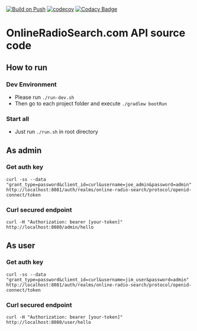 [![Build on Push](https://github.com/mkazinauskas/online-radio-search-api/actions/workflows/build-on-push.yml/badge.svg)](https://github.com/mkazinauskas/online-radio-search-api/actions/workflows/build-on-push.yml)
[![codecov](https://codecov.io/gh/mkazinauskas/online-radio-search-api/branch/master/graph/badge.svg)](https://codecov.io/gh/mkazinauskas/online-radio-search-api)
[![Codacy Badge](https://api.codacy.com/project/badge/Grade/49433a89024e4a0ca901bc26ad9b7418)](https://app.codacy.com/manual/mkazinauskas/online-radio-search?utm_source=github.com&utm_medium=referral&utm_content=mkazinauskas/online-radio-search-api&utm_campaign=Badge_Grade_Dashboard)

# OnlineRadioSearch.com API source code

## How to run

### Dev Environment
* Please run `./run-dev.sh`
* Then go to each project folder and execute `./gradlew bootRun`

### Start all
* Just run `./run.sh` in root directory 

## As admin
### Get auth key
`curl -ss --data "grant_type=password&client_id=curl&username=joe_admin&password=admin" http://localhost:8081/auth/realms/online-radio-search/protocol/openid-connect/token`

### Curl secured endpoint
`curl -H "Authorization: bearer [your-token]" http://localhost:8080/admin/hello`

## As user
### Get auth key
`curl -ss --data "grant_type=password&client_id=curl&username=jim_user&password=admin" http://localhost:8081/auth/realms/online-radio-search/protocol/openid-connect/token`

### Curl secured endpoint
`curl -H "Authorization: bearer [your-token]" http://localhost:8080/user/hello`
